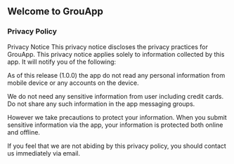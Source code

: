 ## Welcome to GrouApp



### Privacy Policy

Privacy Notice
This privacy notice discloses the privacy practices for GrouApp. This privacy notice applies solely to information collected by this app. It will notify you of the following:

As of this release (1.0.0) the app do not read any personal information from mobile device or any accounts on the device.

We do not need any sensitive information from user including credit cards. Do not share any such information in the app messaging groups.

However we take precautions to protect your information. When you submit sensitive information via the app, your information is protected both online and offline.


If you feel that we are not abiding by this privacy policy, you should contact us immediately via email.
